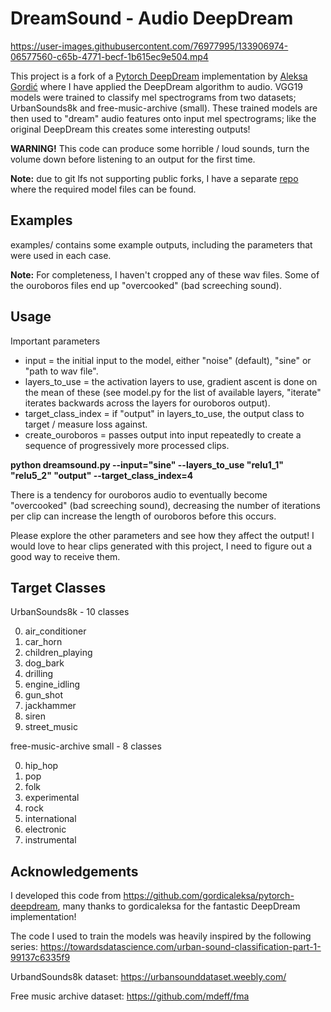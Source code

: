 # DreamSound - Audio DeepDream

https://user-images.githubusercontent.com/76977995/133906974-06577560-c65b-4771-becf-1b615ec9e504.mp4

This project is a fork of a [Pytorch DeepDream](https://github.com/gordicaleksa/pytorch-deepdream) implementation by [Aleksa Gordić](https://github.com/gordicaleksa) where I have applied the DeepDream algorithm to audio. VGG19 models were trained to classify mel spectrograms from two datasets; UrbanSounds8k and free-music-archive (small). These trained models are then used to "dream" audio features onto input mel spectrograms; like the original DeepDream this creates some interesting outputs! 

**WARNING!** This code can produce some horrible / loud sounds, turn the volume down before listening to an output for the first time. 

**Note:** due to git lfs not supporting public forks, I have a separate [repo](https://github.com/char-tan/DreamSoundModels) where the required model files can be found.

## Examples

examples/ contains some example outputs, including the parameters that were used in each case. 

**Note:** For completeness, I haven't cropped any of these wav files. Some of the ouroboros files end up "overcooked" (bad screeching sound).

## Usage

Important parameters

- input = the initial input to the model, either "noise" (default), "sine" or "path to wav file".
- layers_to_use = the activation layers to use, gradient ascent is done on the mean of these (see model.py for the list of available layers, "iterate" iterates backwards across the layers for ouroboros output).
- target_class_index = if "output" in layers_to_use, the output class to target / measure loss against.
- create_ouroboros = passes output into input repeatedly to create a sequence of progressively more processed clips.

**python dreamsound.py --input="sine" --layers_to_use "relu1_1" "relu5_2" "output" --target_class_index=4**

There is a tendency for ouroboros audio to eventually become "overcooked" (bad screeching sound), decreasing the number of iterations per clip can increase the length of ouroboros before this occurs. 

Please explore the other parameters and see how they affect the output! I would love to hear clips generated with this project, I need to figure out a good way to receive them.

## Target Classes

UrbanSounds8k - 10 classes

0. air_conditioner 
1. car_horn
2. children_playing
3. dog_bark
4. drilling
5. engine_idling
6. gun_shot
7.  jackhammer
8. siren
9. street_music

free-music-archive small - 8 classes

0. hip_hop
1. pop
2. folk
3. experimental
4. rock
5. international
6. electronic
7. instrumental

## Acknowledgements

I developed this code from https://github.com/gordicaleksa/pytorch-deepdream, many thanks to gordicaleksa for the fantastic DeepDream implementation!

The code I used to train the models was heavily inspired by the following series: https://towardsdatascience.com/urban-sound-classification-part-1-99137c6335f9

UrbandSounds8k dataset: https://urbansounddataset.weebly.com/

Free music archive dataset: https://github.com/mdeff/fma





